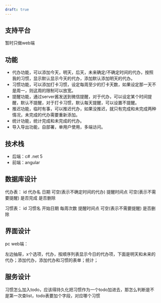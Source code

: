 ```yaml
---
draft: true
---
```


## 支持平台

暂时只做web端

## 功能

- 代办功能，可以添加今天，明天，后天，未来确定/不确定时间的代办，按照我的习惯，显示默认显示今天的代办，添加默认添加明天的代办。
- 习惯功能，可以添加打卡习惯，设定每周至少的打卡天数，如果设定那一天不是周一，则这周的限制可以放宽。
- 提醒功能，通过server酱发送到微信提醒，对于代办，可以设定某个时间提醒，默认不提醒，对于打卡习惯，默认每天提醒，可以设置不提醒。
- 推迟功能，临时有事，可以推迟代办，如果没推迟，就只有完成和未完成两种情况，未完成的代办需要重新添加。
- 统计功能，统计完成和未完成的代办。
- 导入导出功能，自部署，单用户使用，多端访问。

## 技术栈

- 后端：c# .net 5
- 前端：angular

## 数据库设计

代办表：
id
代办名
日期 可空(表示不确定时间的代办)
提醒时间点 可空(表示不需要提醒)
是否完成
是否删除

习惯表：
id
习惯名
开始日期
每周次数
提醒时间点 可空(表示不需要提醒)
是否删除

## 界面设计

pc web端：

左边抽屉，x个选项，代办，按顺序列表显示今日的代办项，下面是明天和未来的代办；添加代办，添加代办和习惯的表单；统计；

## 服务设计

习惯怎么加入todo，应该得持久化把习惯作为一个todo加进去，那怎么判断是不是第一次查list，todo表要加个字段，对应哪个习惯
